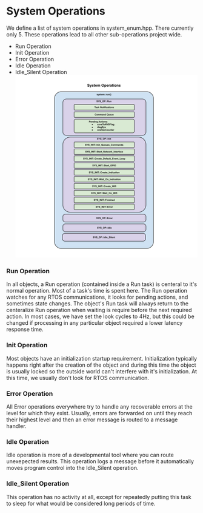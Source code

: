 # System Operations

We define a list of system operations in system_enum.hpp.  There currently only 5.  These operations lead to all other sub-operations project wide.

* Run Operation
* Init Operation
* Error Operation
* Idle Operation
* Idle_Silent Operation
![Run Operation Diagram](./drawings/system_operations_block.svg)

### Run Operation
In all objects, a Run operation (contained inside a Run task) is centeral to it's normal operation.  Most of a task's time is spent here.  The Run operation watches for any RTOS communications, it looks for pending actions, and sometimes state changes.  The object's Run task will always return to the centeralize Run operation when waiting is require before the next required action.  In most cases, we have set the look cycles to 4Hz, but this could be changed if processing in any particular object required a lower latency response time.

### Init Operation
Most objects have an initialization startup requirement.  Initialization typically happens right after the creation of the object and during this time the object is usually locked so the outside world can't interfere with it's initialization.   At this time, we usually don't look for RTOS communication.

### Error Operation
All Error operations everywhere try to handle any recoverable errors at the level for which they exist.  Usually, errors are forwarded on until they reach their highest level and then an error message is routed to a message handler.

### Idle Operation
Idle operation is more of a developmental tool where you can route unexepected results.  This operation logs a message before it automatically moves program control into the Idle_Silent operation.

### Idle_Silent Operation
This operation has no activity at all, except for repeatedly putting this task to sleep for what would be considered long periods of time.
